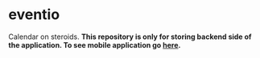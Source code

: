 # eventio 
Calendar on steroids.
**This repository is only for storing backend side of the application. To see mobile application go [here]().**
